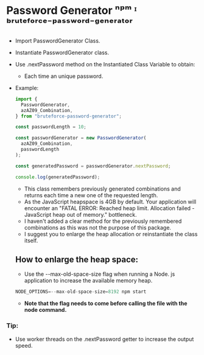 # Password Generator ⁿᵖᵐ ᶦ ᵇʳᵘᵗᵉᶠᵒʳᶜᵉ⁻ᵖᵃˢˢʷᵒʳᵈ⁻ᵍᵉⁿᵉʳᵃᵗᵒʳ

- Import PasswordGenerator Class.
- Instantiate PasswordGenerator class.
- Use .nextPassword method on the Instantiated Class Variable to obtain:

  - Each time an unique password.

- Example:

  ```javascript
  import {
    PasswordGenerator,
    azAZ09_Combination,
  } from "bruteforce-password-generator";

  const passwordLength = 10;

  const passwordGenerator = new PasswordGenerator(
    azAZ09_Combination,
    passwordLength
  );

  const generatedPassword = passwordGenerator.nextPassword;

  console.log(generatedPassword);
  ```

  - This class remembers previously generated combinations and returns each time a new one of the requested length.
  - As the JavaScript heapspace is 4GB by default. Your application will encounter an "FATAL ERROR: Reached heap limit. Allocation failed - JavaScript heap out of memory." bottleneck.
  - I haven't added a clear method for the previously remembered combinations as this was not the purpose of this package.
  - I suggest you to enlarge the heap allocation or reinstantiate the class itself.

  ## How to enlarge the heap space:

  - Use the --max-old-space-size flag when running a Node. js application to increase the available memory heap.

  ```javascript
  NODE_OPTIONS=--max-old-space-size=8192 npm start
  ```

  - **Note that the flag needs to come before calling the file with the node command.**

### Tip:

- Use worker threads on the .nextPassword getter to increase the output speed.
